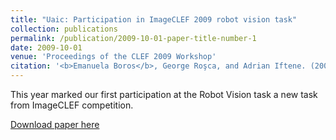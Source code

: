 ```yaml
---
title: "Uaic: Participation in ImageCLEF 2009 robot vision task"
collection: publications
permalink: /publication/2009-10-01-paper-title-number-1
date: 2009-10-01
venue: 'Proceedings of the CLEF 2009 Workshop'
citation: '<b>Emanuela Boros</b>, George Roşca, and Adrian Iftene. (2009). &quot;Uaic: Participation in ImageCLEF 2009 robot vision task.&quot; <i>Proceedings of the CLEF 2009 Workshop</i>.'
---
```

This year marked our first participation at the Robot Vision task a new task from ImageCLEF competition.

[Download paper here](https://d1wqtxts1xzle7.cloudfront.net/49366618/borosCLEF2009_Image_RobotVision.pdf?1475654602=&response-content-disposition=inline%3B+filename%3DUaic_Participation_in_imageclef_2009_rob.pdf&Expires=1632331260&Signature=bATdw5VgDE6ehiBW9NWCiLRgNhobZpsmjod~ZPP20pH5updIpjnM9FLA7u0bZEgio~XrHuG5VsDhqWfwHZcd1lb4UAHt~q7MVpGoo8HgtyHom~jx8~38cnDSUV~Y~m9qt1LRspu5Y1V-scF3V9Yp5aFHTCu7FqAPfdeUIVvIrtz32icYT0RVmY~stqQ~4VHpNCiDguuDjkLcNZ~oQhHtfn8q~9U-c6KpSOnxxfC0-R6m2pOGWNZKKFBhBFA4cbw3zPQZkclzPRuzxA0Xszs7-0Nrt0bOxJG03tp8Eg90Ah3tG~6G6hD31FHWlCQRCz688g1z9dIrWVgTzcjLqT29WA__&Key-Pair-Id=APKAJLOHF5GGSLRBV4ZA)
